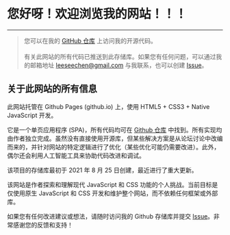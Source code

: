 # 您好呀！欢迎浏览我的网站！！！

---

> 您可以在我的 [GitHub 仓库](https://github.com/SeeChen/seechen.github.io/) 上访问我的开源代码。</br></br>有关此网站的所有代码已推送到此存储库。如果您有任何问题，可以通过我的邮箱地址 [leeseechen@gmail.com](mailto:leeseechen@gmail.com) 与我联系，也可以创建 [Issue](https://github.com/SeeChen/seechen.github.io/issues)。

## 关于此网站的所有信息

此网站托管在 Github Pages (github.io) 上，使用 HTML5 + CSS3 + Native JavaScript 开发。

它是一个单页应用程序 (SPA)，所有代码均可在 [Github 仓库](https://github.com/SeeChen/seechen.github.io/) 中找到。所有实现均由作者独立完成。虽然没有直接使用开源库，但某些解决方案是从论坛讨论中改编而来的，并针对网站的特定逻辑进行了优化（某些优化可能仍需要改进）。此外，偶尔还会利用人工智能工具来协助代码改进和调试。

该项目的存储库最初于 2021 年 8 月 25 日创建，最近进行了重大更新。

该网站是作者探索和理解现代 JavaScript 和 CSS 功能的个人挑战。当前目标是仅使用原生 JavaScript 和 CSS 开发和维护整个网站，而不依赖任何框架或外部库。

如果您有任何改进建议或想法，请随时访问我的 Github 存储库并提交 [Issue](https://github.com/SeeChen/seechen.github.io/issues)。非常感谢您的反馈和支持！